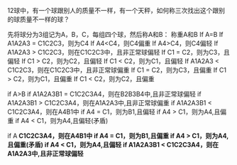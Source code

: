 12球中，有一个球跟别人的质量不一样，有一个天秤，如何称三次找出这个跟别的球质量不一样的球？

先将球分为3组记为A，B，C，每组四个球，然后称A和B：
称重A和B
If A=B
	If A1A2A3 = C1C2C3，则为C4
		If A4<C4，则C4偏重
		If A4>C4，则C4偏轻
	If A1A2A3 > C1C2C3，则在C1C2C3中，且非正常球偏轻
		If C1 = C2，则为C3，且偏轻
		If C1 > C2，则为C2，且偏轻
		If C1 < C2，则为C1，且偏轻
	If A1A2A3 < C1C2C3，则在C1C2C3中，且非正常球偏重
		If C1 = C2，则为C3，且偏重
		If C1 > C2，则为C1，且偏重
		If C1 < C2，则为C2，且偏重

if A>B
	if A1A2A3B1 = C1C2C3A4，则在B2B3B4中,且非正常球偏轻
	if A1A2A3B1 > C1C2C3A4，则在A1A2A3中,且非正常球偏重
	if A1A2A3B1 < C1C2C3A4，则在A4B1中
		if A4 = C1，则为B1,且偏轻
		if A4 > C1，则为A4,且偏重
		if A4 < C1，则为A4,且偏轻(矛盾)
	
if A<B	
	if A1A2A3B1 = C1C2C3A4，则在B2B3B4中,且非正常球偏重
	if A1A2A3B1 > C1C2C3A4，则在A4B1中
		if A4 = C1，则为B1,且偏重
		if A4 > C1，则为A4,且偏重(矛盾)
		if A4 < C1，则为A4,且偏轻
	if A1A2A3B1 < C1C2C3A4，则在A1A2A3中,且非正常球偏轻	
